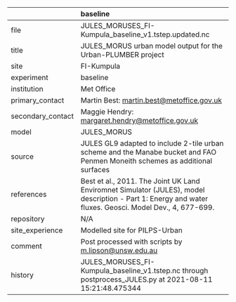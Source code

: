 |                   | baseline                                                                                                                                                |
|:------------------|:--------------------------------------------------------------------------------------------------------------------------------------------------------|
| file              | JULES_MORUSES_FI-Kumpula_baseline_v1.tstep.updated.nc                                                                                                   |
| title             | JULES_MORUS urban model output for the Urban-PLUMBER project                                                                                            |
| site              | FI-Kumpula                                                                                                                                              |
| experiment        | baseline                                                                                                                                                |
| institution       | Met Office                                                                                                                                              |
| primary_contact   | Martin Best: martin.best@metoffice.gov.uk                                                                                                               |
| secondary_contact | Maggie Hendry: margaret.hendry@metoffice.gov.uk                                                                                                         |
| model             | JULES_MORUS                                                                                                                                             |
| source            | JULES GL9 adapted to include 2-tile urban scheme and the Manabe bucket and FAO Penmen Moneith schemes as additional surfaces                            |
| references        | Best et al., 2011. The Joint UK Land Enviromnet Simulator (JULES), model description - Part 1: Energy and water fluxes. Geosci. Model Dev., 4, 677-699. |
| repository        | N/A                                                                                                                                                     |
| site_experience   | Modelled site for PILPS-Urban                                                                                                                           |
| comment           | Post processed with scripts by m.lipson@unsw.edu.au                                                                                                     |
| history           | JULES_MORUSES_FI-Kumpula_baseline_v1.tstep.nc through postprocess_JULES.py at 2021-08-11 15:21:48.475344                                                |
